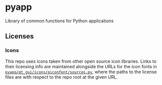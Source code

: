 # pyapp

Library of common functions for Python applications

## Licenses

### Icons

This repo uses icons taken from other open source icon libraries.  Links to their licensing info are maintained alongside the URLs for the icon fonts in [`pyapp/qt_gui/icons/qiconfont/sources.py`](pyapp/qt_gui/icons/qiconfont/sources.py), where the paths to the license files are with respect to the repo root at the given URL.
